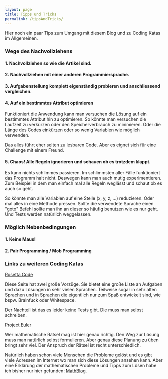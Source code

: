 ```yaml
---
layout: page
title: Tipps und Tricks
permalink: /tipsAndTricks/
---
```


Hier noch ein paar Tips zum Umgang mit diesem Blog und zu Coding Katas im Allgemeinen.

### Wege des Nachvollziehens

#### 1. Nachvollziehen so wie die Artikel sind.
#### 2. Nachvollziehen mit einer anderen Programmiersprache.
#### 3. Aufgabenstellung komplett eigenständig probieren und anschliessend vergleichen.
#### 4. Auf ein bestimmtes Attribut optimieren

Funktioniert die Anwendung kann man versuchen die Lösung auf ein bestimmtes Attribut hin zu optimieren. So könnte man versuchen die Laufzeit zu verkürzen oder den Speicherverbrauch zu minimieren. Oder die Länge des Codes einkürzen oder so wenig Variablen wie möglich verwenden.

Das alles führt eher selten zu lesbaren Code. Aber es eignet sich für eine Challenge mit einem Freund.

#### 5. Chaos! Alle Regeln ignorieren und schauen ob es trotzdem klappt.

Es kann nichts schlimmes passieren. Im schlimmsten aller Fälle funktioniert das Programm halt nicht. Deswegen kann man auch mutig experimentieren. Zum Beispiel in dem man einfach mal alle Regeln weglässt und schaut ob es auch so geht.

So könnte man alle Variablen auf eine Stelle (x, y, z, ...) reduzieren. Oder mal alles in eine Methode pressen. Sollte die verwendete Sprache einen "goto" Befehl sollte man ihn an dieser so häufig benutzen wie es nur geht. Und Tests werden natürlich weggelassen.

### Möglich Nebenbedingungen

#### 1. Keine Maus!
#### 2. Pair Programming / Mob Programming

### Links zu weiteren Coding Katas

[Rosetta Code](http://www.rosettacode.org/wiki/Category:Programming_Tasks)

Diese Seite hat zwei große Vorzüge. Sie bietet eine große Liste an Aufgaben und dazu Lösungen in sehr vielen Sprachen. Teilweise sogar in sehr alten Sprachen und in Sprachen die eigentlich nur zum Spaß entwickelt sind, wie bspw. Brainfuck oder Whitespace.

Der Nachteil ist das es leider keine Tests gibt. Die muss man selbst schreiben.

[Project Euler](https://projecteuler.net/archives)

Wer mathematische Rätsel mag ist hier genau richtig. Den Weg zur Lösung muss man natürlich selbst formulieren. Aber genau diese Planung zu üben bringt sehr viel. Der Anspruch der Rätsel ist recht unterschiedlich.

Natürlich haben schon viele Menschen die Probleme gelöst und es gibt viele Adressen im Internet wo man sich diese Lösungen ansehen kann. Aber eine Erklärung der mathematischen Probleme und Tipps zum Lösen habe ich bisher nur hier gefunden: [MathBlog](https://www.mathblog.dk/project-euler-solutions/).




